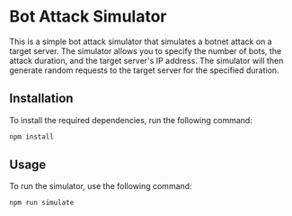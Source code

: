 # Bot Attack Simulator

This is a simple bot attack simulator that simulates a botnet attack on a target server. The simulator allows you to specify the number of bots, the attack duration, and the target server's IP address. The simulator will then generate random requests to the target server for the specified duration.

## Installation

To install the required dependencies, run the following command:

```bash
npm install
```

## Usage

To run the simulator, use the following command:

```bash
npm run simulate
```
